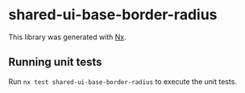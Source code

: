 # shared-ui-base-border-radius

This library was generated with [Nx](https://nx.dev).

## Running unit tests

Run `nx test shared-ui-base-border-radius` to execute the unit tests.
